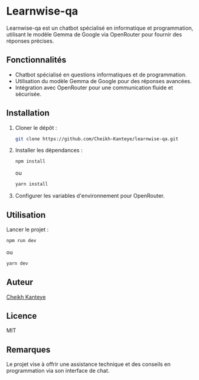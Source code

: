 # Learnwise-qa

Learnwise-qa est un chatbot spécialisé en informatique et programmation, utilisant le modèle Gemma de Google via OpenRouter pour fournir des réponses précises.

## Fonctionnalités

- Chatbot spécialisé en questions informatiques et de programmation.
- Utilisation du modèle Gemma de Google pour des réponses avancées.
- Intégration avec OpenRouter pour une communication fluide et sécurisée.

## Installation

1. Cloner le dépôt :

   ```bash
   git clone https://github.com/Cheikh-Kanteye/learnwise-qa.git
   ```

2. Installer les dépendances :

   ```bash
   npm install
   ```

   ou

   ```bash
   yarn install
   ```

3. Configurer les variables d'environnement pour OpenRouter.

## Utilisation

Lancer le projet :

```bash
npm run dev
```

ou

```bash
yarn dev
```

## Auteur

[Cheikh Kanteye](https://github.com/Cheikh-Kanteye)

## Licence

MIT

## Remarques

Le projet vise à offrir une assistance technique et des conseils en programmation via son interface de chat.
